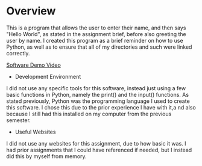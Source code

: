 # Overview

This is a program that allows the user to enter their name, and then says "Hello World", as stated in the assignment brief, before also greeting the user by name. I created this program as a brief reminder on how to use Python, as well as to ensure that all of my directories and such were linked correctly.

[Software Demo Video](https://youtu.be/jIC01QUDBVg)

- Development Environment

I did not use any specific tools for this software, instead just using a few basic functions in Python, namely the print() and the input() functions. As stated previously, Python was the programming language I used to create this software. I chose this due to the prior experience I have with it,a nd also because I still had this installed on my computer from the previous semester.

- Useful Websites

I did not use any websites for this assignment, due to how basic it was. I had prior assignments that I could have referenced if needed, but I instead did this by myself from memory.
